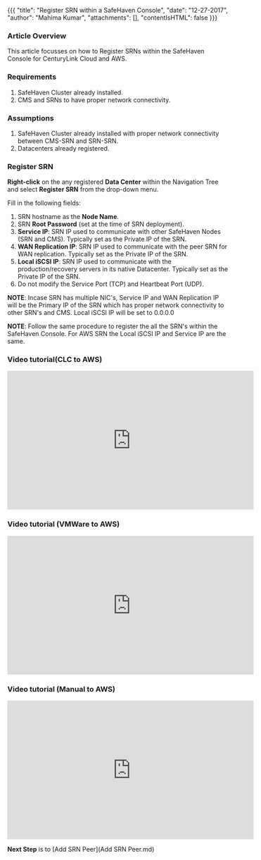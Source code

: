 {{{
  "title": "Register SRN within a SafeHaven Console",
  "date": "12-27-2017",
  "author": "Mahima Kumar",
  "attachments": [],
  "contentIsHTML": false
}}}

### Article Overview
This article focusses on how to Register SRNs within the SafeHaven Console for CenturyLink Cloud and AWS.

### Requirements
1. SafeHaven Cluster already installed.
2. CMS and SRNs to have proper network connectivity.

### Assumptions
1. SafeHaven Cluster already installed with proper network connectivity between CMS-SRN and SRN-SRN.
2. Datacenters already registered.

### Register SRN
**Right-click** on the any registered **Data Center** within the Navigation Tree and select **Register SRN** from the drop-down menu.

Fill in the following fields:

1. SRN hostname as the **Node Name**.
2. SRN **Root Password** (set at the time of SRN deployment).
3. **Service IP**: SRN IP used to communicate with other SafeHaven Nodes (SRN and CMS). Typically set as the Private IP of the SRN.
4. **WAN Replication IP**: SRN IP used to communicate with the peer SRN for WAN replication. Typically set as the Private IP of the SRN.
5. **Local iSCSI IP**: SRN IP used to communicate with the production/recovery servers in its native Datacenter. Typically set as the Private IP of the SRN.
6. Do not modify the Service Port (TCP) and Heartbeat Port (UDP).

**NOTE**: Incase SRN has multiple NIC's, Service IP and WAN Replication IP will be the Primary IP of the SRN which has proper network connectivity to other SRN's and CMS. Local iSCSI IP will be set to 0.0.0.0

**NOTE**: Follow the same procedure to register the all the SRN's within the SafeHaven Console. For AWS SRN the Local iSCSI IP and Service IP  are the same.

### Video tutorial(CLC to AWS)
<p>
<iframe width="560" height="315" src="https://www.youtube.com/embed/smxX1hcuyYI" frameborder="0" gesture="media" allow="encrypted-media" allowfullscreen></iframe>
</p>

### Video tutorial (VMWare to AWS)
<p>
<iframe width="560" height="315" src="https://www.youtube.com/embed/aRxIXwsazt4" frameborder="0" allow="autoplay; encrypted-media" allowfullscreen></iframe>
</p>

### Video tutorial (Manual to AWS)
<p>
<iframe width="560" height="315" src="https://www.youtube.com/embed/qqhdhkFfFjE" frameborder="0" allow="autoplay; encrypted-media" allowfullscreen></iframe>
</p>

**Next Step** is to [Add SRN Peer](Add SRN Peer.md)
